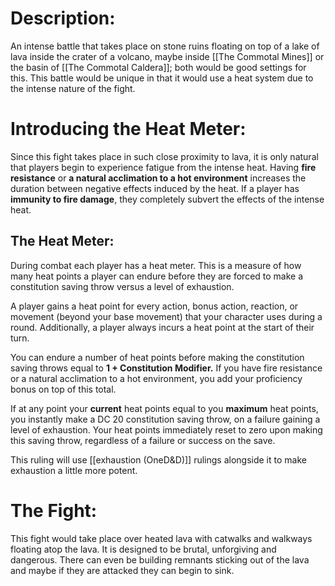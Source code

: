 # Description:
An intense battle that takes place on stone ruins floating on top of a lake of lava inside the crater of a volcano, maybe inside [[The Commotal Mines]] or the basin of [[The Commotal Caldera]]; both would be good settings for this. This battle would be unique in that it would use a heat system due to the intense nature of the fight.
# Introducing the Heat Meter:
Since this fight takes place in such close proximity to lava, it is only natural that players begin to experience fatigue from the intense heat. Having **fire resistance** or **a natural acclimation to a hot environment** increases the duration between negative effects induced by the heat. If a player has **immunity to fire damage**, they completely subvert the effects of the intense heat.
## The Heat Meter:
During combat each player has a heat meter. This is a measure of how many heat points a player can endure before they are forced to make a constitution saving throw versus a level of exhaustion. 

A player gains a heat point for every action, bonus action, reaction, or movement (beyond your base movement) that your character uses during a round. Additionally, a player always incurs a heat point at the start of their turn.

You can endure a number of heat points before making the constitution saving throws equal to **1 + Constitution Modifier.** If you have fire resistance or a natural acclimation to a hot environment, you add your proficiency bonus on top of this total. 

If at any point your **current** heat points equal to you **maximum** heat points, you instantly make a DC 20 constitution saving throw, on a failure gaining a level of exhaustion. Your heat points immediately reset to zero upon making this saving throw, regardless of a failure or success on the save. 

This ruling will use [[exhaustion (OneD&D)]] rulings alongside it to make exhaustion a little more potent. 

# The Fight:
This fight would take place over heated lava with catwalks and walkways floating atop the lava. It is designed to be brutal, unforgiving and dangerous. There can even be building remnants sticking out of the lava and maybe if they are attacked they can begin to sink. 
